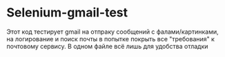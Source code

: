# Selenium-gmail-test
Этот код тестирует gmail на отпраку сообщений с фалами/картинками, на логирование и поиск почты в попытке покрыть все "требования" к почтовому сервису. В одном файле всё лишь для удобства отладки
